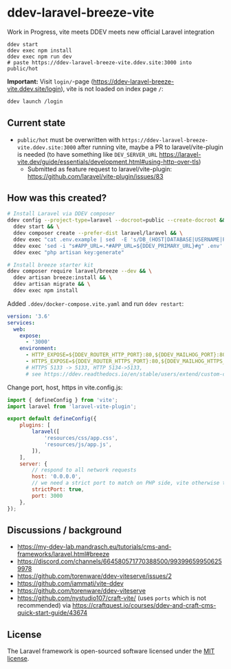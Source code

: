 # ddev-laravel-breeze-vite

Work in Progress, vite meets DDEV meets new official Laravel integration

```
ddev start
ddev exec npm install
ddev exec npm run dev 
# paste https://ddev-laravel-breeze-vite.ddev.site:3000 into public/hot
```

**Important:** Visit `login/`-page (https://ddev-laravel-breeze-vite.ddev.site/login), vite is not loaded on index page `/`:

```bash
ddev launch /login
```

## Current state

- `public/hot` must be overwritten with `https://ddev-laravel-breeze-vite.ddev.site:3000` after running vite, maybe a PR to laravel/vite-plugin is needed (to have something like `DEV_SERVER_URL` https://laravel-vite.dev/guide/essentials/development.html#using-http-over-tls)
    - Submitted as feature request to laravel/vite-plugin: https://github.com/laravel/vite-plugin/issues/83

## How was this created?

```bash
# Install Laravel via DDEV composer
ddev config --project-type=laravel --docroot=public --create-docroot && \
  ddev start && \
  ddev composer create --prefer-dist laravel/laravel && \
  ddev exec "cat .env.example | sed  -E 's/DB_(HOST|DATABASE|USERNAME|PASSWORD)=(.*)/DB_\1=db/g' > .env" && \
  ddev exec 'sed -i "s#APP_URL=.*#APP_URL=${DDEV_PRIMARY_URL}#g" .env' && \
  ddev exec "php artisan key:generate"

# Install breeze starter kit
ddev composer require laravel/breeze --dev && \
  ddev artisan breeze:install && \
  ddev artisan migrate && \
  ddev exec npm install
```

Added `.ddev/docker-compose.vite.yaml` and run `ddev restart`:

```yaml
version: '3.6'
services:
  web:
    expose:
      - '3000'
    environment:
      - HTTP_EXPOSE=${DDEV_ROUTER_HTTP_PORT}:80,${DDEV_MAILHOG_PORT}:8025,3001:3000
      - HTTPS_EXPOSE=${DDEV_ROUTER_HTTPS_PORT}:80,${DDEV_MAILHOG_HTTPS_PORT}:8025,3000:3000
      # HTTPS 5133 -> 5133, HTTP 5134->5133,
      # see https://ddev.readthedocs.io/en/stable/users/extend/custom-compose-files/
```

Change port, host, https in vite.config.js:

```javascript
import { defineConfig } from 'vite';
import laravel from 'laravel-vite-plugin';

export default defineConfig({
    plugins: [
        laravel([
            'resources/css/app.css',
            'resources/js/app.js',
        ]),
    ],
    server: {
        // respond to all network requests
        host: '0.0.0.0',
        // we need a strict port to match on PHP side, vite otherwise tries different ports if 3000 is used
        strictPort: true,
        port: 3000
    },
});
```

## Discussions / background

- https://my-ddev-lab.mandrasch.eu/tutorials/cms-and-frameworks/laravel.html#breeze 
- https://discord.com/channels/664580571770388500/993996599506259978 
- https://github.com/torenware/ddev-viteserve/issues/2
- https://github.com/iammati/vite-ddev
- https://github.com/torenware/ddev-viteserve
- https://github.com/nystudio107/craft-vite/ (uses `ports` which is not recommended) via https://craftquest.io/courses/ddev-and-craft-cms-quick-start-guide/43674

## License

The Laravel framework is open-sourced software licensed under the [MIT license](https://opensource.org/licenses/MIT).
